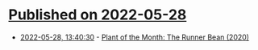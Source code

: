 # [Published on 2022-05-28](index.md)

* [2022-05-28, 13:40:30](https://news.ycombinator.com/item?id=31540252) - [Plant of the Month: The Runner Bean (2020)](https://daily.jstor.org/plant-of-the-month-the-runner-bean/)
